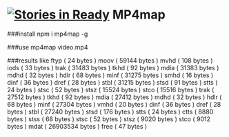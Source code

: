 [![Stories in Ready](https://badge.waffle.io/ysle/mp4map.png?label=ready&title=Ready)](https://waffle.io/ysle/mp4map)
MP4map
======

###install
npm i mp4map -g

###use
mp4map video.mp4

###results like
	ftyp ( 24 bytes )
	moov ( 59144 bytes )
			mvhd ( 108 bytes )
			iods ( 33 bytes )
			trak ( 31483 bytes )
					tkhd ( 92 bytes )
					mdia ( 31383 bytes )
							mdhd ( 32 bytes )
							hdlr ( 68 bytes )
							minf ( 31275 bytes )
									smhd ( 16 bytes )
									dinf ( 36 bytes )
											dref ( 28 bytes )
									stbl ( 31215 bytes )
											stsd ( 91 bytes )
											stts ( 24 bytes )
											stsc ( 52 bytes )
											stsz ( 15524 bytes )
											stco ( 15516 bytes )
			trak ( 27512 bytes )
					tkhd ( 92 bytes )
					mdia ( 27412 bytes )
							mdhd ( 32 bytes )
							hdlr ( 68 bytes )
							minf ( 27304 bytes )
									vmhd ( 20 bytes )
									dinf ( 36 bytes )
											dref ( 28 bytes )
									stbl ( 27240 bytes )
											stsd ( 176 bytes )
											stts ( 24 bytes )
											ctts ( 8880 bytes )
											stss ( 68 bytes )
											stsc ( 52 bytes )
											stsz ( 9020 bytes )
											stco ( 9012 bytes )
	mdat ( 26903534 bytes )
	free ( 47 bytes )
